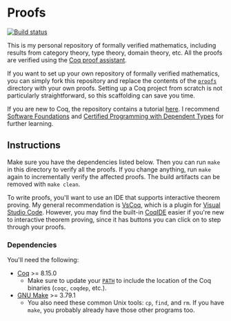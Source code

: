# Proofs

[![Build status](https://github.com/stepchowfun/proofs/workflows/Continuous%20integration/badge.svg?branch=main)](https://github.com/stepchowfun/proofs/actions?query=branch%3Amain)

This is my personal repository of formally verified mathematics, including results from category theory, type theory, domain theory, etc. All the proofs are verified using the [Coq proof assistant](https://coq.inria.fr/).

If you want to set up your own repository of formally verified mathematics, you can simply fork this repository and replace the contents of the [`proofs`](https://github.com/stepchowfun/proofs/tree/main/proofs) directory with your own proofs. Setting up a Coq project from scratch is not particularly straightforward, so this scaffolding can save you time.

If you are new to Coq, the repository contains a tutorial [here](https://github.com/stepchowfun/proofs/tree/main/proofs/Tutorial). I recommend [Software Foundations](https://softwarefoundations.cis.upenn.edu/) and [Certified Programming with Dependent Types](http://adam.chlipala.net/cpdt/) for further learning.

## Instructions

Make sure you have the dependencies listed below. Then you can run `make` in this directory to verify all the proofs. If you change anything, run `make` again to incrementally verify the affected proofs. The build artifacts can be removed with `make clean`.

To write proofs, you'll want to use an IDE that supports interactive theorem proving. My general recommendation is [VsCoq](https://github.com/coq-community/vscoq), which is a plugin for [Visual Studio Code](https://code.visualstudio.com/). However, you may find the built-in [CoqIDE](https://coq.inria.fr/refman/practical-tools/coqide.html) easier if you're new to interactive theorem proving, since it has buttons you can click on to step through your proofs.

### Dependencies

You'll need the following:

- [Coq](https://coq.inria.fr/) >= 8.15.0
  - Make sure to update your [`PATH`](https://en.wikipedia.org/wiki/PATH_\(variable\)) to include the location of the Coq binaries (`coqc`, `coqdep`, etc.).
- [GNU Make](https://www.gnu.org/software/make/) >= 3.79.1
  - You also need these common Unix tools: `cp`, `find`, and `rm`. If you have `make`, you probably already have those other programs too.
